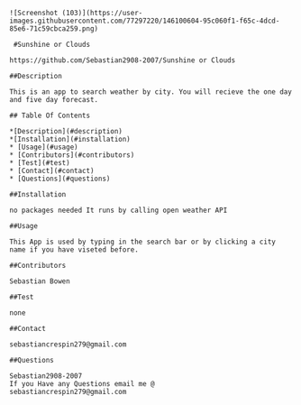     ![Screenshot (103)](https://user-images.githubusercontent.com/77297220/146100604-95c060f1-f65c-4dcd-85e6-71c59cbca259.png) 
     
     #Sunshine or Clouds
     
    https://github.com/Sebastian2908-2007/Sunshine or Clouds
    
    ##Description
    
    This is an app to search weather by city. You will recieve the one day and five day forecast.
    
    ## Table Of Contents
    
    *[Description](#description)
    *[Installation](#installation)
    * [Usage](#usage)
    * [Contributors](#contributors)
    * [Test](#test)
    * [Contact](#contact)
    * [Questions](#questions)
    
    ##Installation
    
    no packages needed It runs by calling open weather API
    
    ##Usage
    
    This App is used by typing in the search bar or by clicking a city name if you have viseted before.
    
    ##Contributors
    
    Sebastian Bowen
    
    ##Test 
    
    none
    
    ##Contact
    
    sebastiancrespin279@gmail.com
    
    ##Questions
    
    Sebastian2908-2007
    If you Have any Questions email me @
    sebastiancrespin279@gmail.com 
    
    
